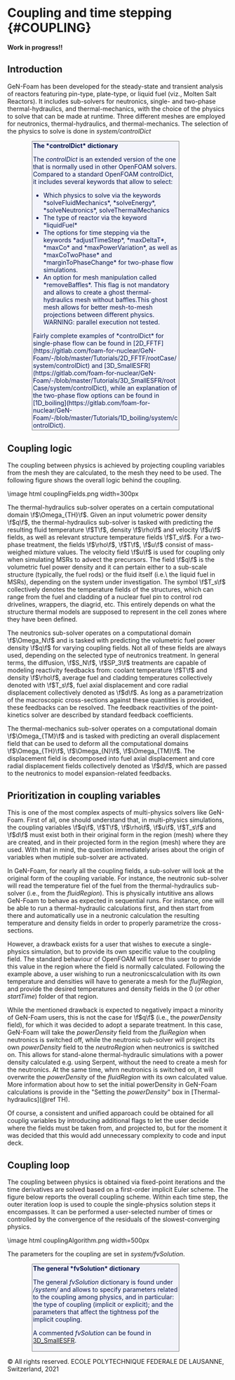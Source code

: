
# Coupling and time stepping {#COUPLING}

**Work in progress!!**

## Introduction

GeN-Foam has been developed for the steady-state and transient analysis of reactors featuring pin-type, plate-type, or liquid fuel (viz., Molten Salt Reactors). It includes sub-solvers for neutronics, single- and two-phase thermal-hydraulics, and thermal-mechanics, with the choice of the physics to solve that can be made at runtime. Three different meshes are employed for neutronics, thermal-hydraulics, and thermal-mechanics. The selection of the physics to solve is done in *system/controlDict*


<div class="border-box" style='padding:0.1em; margin-left: 4em;  margin-right: 8em;  border: 1px solid gray; background-color:#f2f3fa; color:#05134a'>
<b>The *controlDict* dictionary</b>

The *controlDict* is an extended version of the one that is normally used in other OpenFOAM solvers. Compared to a standard OpenFOAM controlDict, it includes several keywords that allow to select:
<UL>
<LI> Which physics to solve via the keywords *solveFluidMechanics*, *solveEnergy*, *solveNeutronics*, solveThermalMechanics
<LI> The type of reactor via the keyword *liquidFuel*
<LI> The options for time stepping via the keywords *adjustTimeStep*, *maxDeltaT*, *maxCo* and *maxPowerVariation*, as well as *maxCoTwoPhase* and *marginToPhaseChange* for two-phase flow simulations.
<LI> An option for mesh manipulation called *removeBaffles*. This flag is not mandatory and allows to create a ghost thermal-hydraulics mesh without baffles.This ghost mesh allows for better mesh-to-mesh projections between different physics. WARNING: parallel execution not tested.
</UL>
Fairly complete examples of *controlDict* for single-phase flow can be found in [2D_FFTF](https://gitlab.com/foam-for-nuclear/GeN-Foam/-/blob/master/Tutorials/2D_FFTF/rootCase/system/controlDict) and [3D_SmallESFR](https://gitlab.com/foam-for-nuclear/GeN-Foam/-/blob/master/Tutorials/3D_SmallESFR/rootCase/system/controlDict), while an explanation of the two-phase flow options can be found in [1D_boiling](https://gitlab.com/foam-for-nuclear/GeN-Foam/-/blob/master/Tutorials/1D_boiling/system/controlDict).
</div>

## Coupling logic

The coupling between physics is achieved by projecting coupling variables from the mesh they are calculated, to the mesh they need to be used. The following figure shows the overall logic behind the coupling. 


\image html couplingFields.png width=300px


The thermal-hydraulics sub-solver operates on a certain computational domain \f$\Omega_{TH}\f$. Given an input volumetric power density \f$q\f$, the thermal-hydraulics sub-solver is tasked with predicting the resulting fluid temperature \f$T\f$, density \f$\rho\f$ and velocity \f$u\f$ fields, as well as relevant structure temperature fields \f$T_s\f$. For a two-phase treatment, the fields \f$\rho\f$, \f$T\f$, \f$u\f$ consist of mass-weighed mixture values. The velocity field \f$u\f$ is used for coupling only when simulating MSRs to advect the precursors. The field \f$q\f$ is the volumetric fuel power density and it can pertain either to a sub-scale structure (typically, the fuel rods) or the fluid itself (i.e.\ the  liquid fuel in MSRs), depending on the system under investigation. The symbol \f$T_s\f$ collectively denotes the temperature fields of the structures, which can range from the fuel and cladding of a nuclear fuel pin to control rod drivelines, wrappers, the diagrid, etc. This entirely depends on what the structure thermal models are supposed to represent in the cell zones where they have been defined.

The neutronics sub-solver operates on a computational domain \f$\Omega_N\f$ and is tasked with predicting the volumetric fuel power density \f$q\f$ for varying coupling fields. Not all of these fields are always used, depending on the selected type of neutronics treatment. In general terms, the diffusion, \f$S_N\f$, \f$SP_3\f$ treatments are capable of modeling reactivity feedbacks from: coolant temperature \f$T\f$ and density \f$\rho\f$, average fuel and cladding temperatures collectively denoted with \f$T_s\f$, fuel axial displacement and core radial displacement collectively denoted as \f$d\f$. As long as a parametrization of the macroscopic cross-sections against these quantities is provided, these feedbacks can be resolved. The feedback reactivities of the point-kinetics solver are described by standard feedback coefficients.

The thermal-mechanics sub-solver operates on a computational domain \f$\Omega_{TM}\f$ and is tasked with predicting an overall displacement field that can be used to deform all the computational domains \f$\Omega_{TH}\f$, \f$\Omega_{N}\f$, \f$\Omega_{TM}\f$.  The displacement field is decomposed into fuel axial displacement and core radial displacement fields collectively denoted as \f$d\f$, which are passed to the neutronics to model expansion-related feedbacks. 


## Prioritization in coupling variables

This is one of the most complex aspects of multi-physics solvers like GeN-Foam. First of all, one should understand that, in multi-physics simulations, the coupling variables \f$q\f$, \f$T\f$, \f$\rho\f$, \f$u\f$, \f$T_s\f$ and \f$d\f$ must exist both in their original form in the region (mesh) where they are created, and in their projected form in the region (mesh) where they are used. With that in mind, the question immediately arises about the origin of variables when mutiple sub-solver are activated.


In GeN-Foam, for nearly all the coupling fields, a sub-solver will look at the original form of the coupling variable. For instance, the neutronic sub-solver will read the temperature fiel of the fuel from the thermal-hydraulics sub-solver (i.e., from the *fluidRegion*). This is physically intutitive ans allows  GeN-Foam to behave as expected in sequential runs. For instance, one will be able to run a thermal-hydraulic calculations first, and then start from there and automatically use in a neutronic calculation the resulting temperature and density fields in order to properly parametrize the cross-sections. 

However, a drawback exists for a user that wishes to execute a single-physics simulation, but to provide its own specific value to the coulpling field. The standard behaviour of OpenFOAM will force this user to provide this value in the region where the field is normally calculated. Following the example above, a user wishing to run a neutronicscalculation with its own temperature and densities will have to generate a mesh for the *fluifRegion*, and provide the desired temperatures and density fields in the 0 (or other *startTime*) folder of that region.

While the mentioned drawback is expected to negatively impact a minority of GeN-Foam users, this is not the case for \f$q\f$ (i.e., the *powerDensity* field), for which it was decided to adopt a separate treatment. In this case, GeN-Foam will take the *powerDensity* field from the *fluiRegion* when neutronics is switched off, while the neutronic sub-solver will project its own *powerDensity* field to the *neutroRegion* when neutronics is switched on. This allows for stand-alone thermal-hydraulic simulations with a power density calculated e.g. using Serpent, without the need to create a mesh for the neutronics. At the same time, whrn neutronics is switched on, it will overwrite the *powerDensity* of the *fluidRegion* with its own calculated value. More information about how to set the initial powerDensity in GeN-Foam calculations is provide in the "Setting the *powerDensity*" box in [Thermal-hydraulics](@ref TH).

Of course, a consistent and unified apparoach could be obtained for all couplig variables by introducing additional flags to let the user decide where the fields must be taken from, and projected to, but for the moment it was decided that this would add unnecessary complexity to code and input deck.


## Coupling loop

The coupling between physics is obtained via fixed-point iterations and the time derivatives are solved based on a first-order implicit Euler scheme. The figure below reports  the overall coupling scheme. Within each time step, the outer iteration loop is used to couple the single-physics solution steps it encompasses. It can be performed a user-selected number of times or controlled by the convergence of the residuals of the slowest-converging physics.

\image html couplingAlgorithm.png width=500px


The parameters for the coupling are set in *system/fvSolution*.

<div class="border-box" style='padding:0.1em; margin-left: 4em;  margin-right: 8em;  border: 1px solid gray; background-color:#f2f3fa; color:#05134a'>
<b>The general *fvSolution* dictionary</b>

The general *fvSolution* dictionary is found under */system/*  and allows to specify parameters related to the coupling among physics, and in particular: the type of coupling (implicit or explicit); and the parameters that affect the tightness pof the implicit coupling.

A commented  *fvSolution* can be found in [3D_SmallESFR](https://gitlab.com/foam-for-nuclear/GeN-Foam/-/blob/master/Tutorials/3D_SmallESFR/rootCase/system/fvSolution). 
</div>



© All rights reserved. ECOLE POLYTECHNIQUE FEDERALE DE LAUSANNE, Switzerland, 2021
